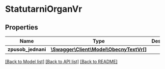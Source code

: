 # StatutarniOrganVr

## Properties
Name | Type | Description | Notes
------------ | ------------- | ------------- | -------------
**zpusob_jednani** | [**\Swagger\Client\Model\ObecnyTextVr[]**](ObecnyTextVr.md) |  | [optional] 

[[Back to Model list]](../../README.md#documentation-for-models) [[Back to API list]](../../README.md#documentation-for-api-endpoints) [[Back to README]](../../README.md)

